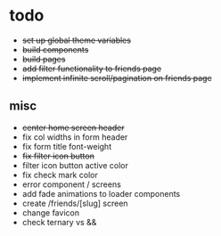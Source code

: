 # todo

- ~~set up global theme variables~~
- ~~build components~~
- ~~build pages~~
- ~~add filter functionality to friends page~~
- ~~implement infinite scroll/pagination on friends page~~

## misc

- ~~center home screen header~~
- fix col widths in form header
- fix form title font-weight
- ~~fix filter icon button~~
- filter icon button active color
- fix check mark color
- error component / screens
- add fade animations to loader components
- create /friends/[slug] screen
- change favicon
- check ternary vs &&
